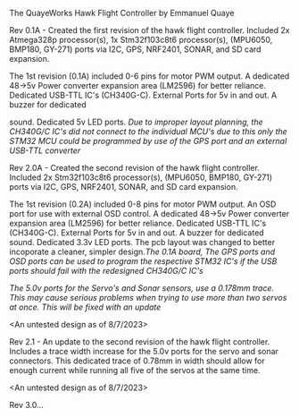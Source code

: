 The QuayeWorks Hawk Flight Controller by Emmanuel Quaye

 

Rev 0.1A - Created the first revision of the hawk flight controller. Included 2x Atmega328p processor(s), 1x Stm32f103c8t6 processor(s), (MPU6050, BMP180, GY-271) ports via I2C, GPS, NRF2401, SONAR, and SD card expansion.

The 1st revision (0.1A) included 0-6 pins for motor PWM output. A dedicated 48->5v Power converter expansion area (LM2596) for better reliance.  Dedicated USB-TTL IC's (CH340G-C). External Ports for 5v in and out. A buzzer for dedicated

sound. Dedicated 5v LED ports. *Due to improper layout planning, the CH340G/C IC's did not connect to the individual MCU's due to this only the STM32 MCU could be programmed by use of the GPS port and an external USB-TTL converter*

<A failed Design>

 

Rev 2.0A - Created the second revision of the hawk flight controller. Included 2x Stm32f103c8t6 processor(s), (MPU6050, BMP180, GY-271) ports via I2C, GPS, NRF2401, SONAR, and SD card expansion.

The 1st revision (0.2A) included 0-8 pins for motor PWM output. An OSD port for use with external OSD control. A dedicated 48->5v Power converter expansion area (LM2596) for better reliance.  Dedicated USB-TTL IC's (CH340G-C). External Ports for 5v in and out. A buzzer for dedicated sound. Dedicated 3.3v LED ports. The  pcb layout was changed to better incoporate a cleaner, simpler design.*The 0.1A board, The GPS ports and OSD ports can be used to program the respective STM32 IC's if the USB ports should fail with the redesigned CH340G/C IC's*

*The 5.0v ports for the Servo's and Sonar sensors, use a 0.178mm trace. This may cause serious problems when trying to use more than two servos at once. This will be fixed with an update*

<An untested design as of 8/7/2023>

 

Rev 2.1 - An update to the second revision of the hawk flight controller. Includes a trace width increase for the 5.0v ports for the servo and sonar connectors. This dedicated trace of 0.78mm in width should allow for enough current while running all five of the servos at the same time.

<An untested design as of 8/7/2023>

 

Rev 3.0...
